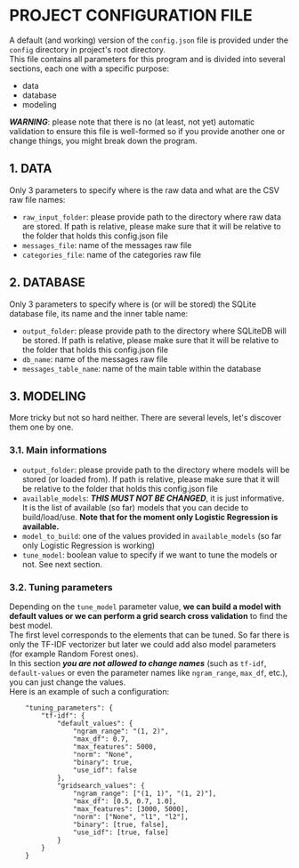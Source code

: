 # PROJECT CONFIGURATION FILE
A default (and working) version of the `config.json` file is provided under the `config` directory in project's root directory.  
This file contains all parameters for this program and is divided into several sections, each one with a specific purpose:
* data
* database
* modeling

***WARNING***: please note that there is no (at least, not yet) automatic validation to ensure this file is well-formed so
if you provide another one or change things, you might break down the program. 

## 1. DATA
Only 3 parameters to specify where is the raw data and what are the CSV raw file names:
* `raw_input_folder`: please provide path to the directory where raw data are stored. If path is relative, please make 
sure that it will be relative to the folder that holds this config.json file
* `messages_file`: name of the messages raw file
* `categories_file`: name of the categories raw file

## 2. DATABASE
Only 3 parameters to specify where is (or will be stored) the SQLite database file, its name and the inner table name:
* `output_folder`: please provide path to the directory where SQLiteDB will be stored. If path is relative, please make 
sure that it will be relative to the folder that holds this config.json file
* `db_name`: name of the messages raw file
* `messages_table_name`: name of the main table within the database

## 3. MODELING
More tricky but not so hard neither. There are several levels, let's discover them one by one.

### 3.1. Main informations
* `output_folder`: please provide path to the directory where models will be stored (or loaded from). If path is relative, 
please make sure that it will be relative to the folder that holds this config.json file
* `available_models`: ***THIS MUST NOT BE CHANGED***, it is just informative. It is the list of available (so far) models
that you can decide to build/load/use. **Note that for the moment only Logistic Regression is available.**
* `model_to_build`: one of the values provided in `available_models` (so far only Logistic Regression is working)
* `tune_model`: boolean value to specify if we want to tune the models or not. See next section.

### 3.2. Tuning parameters
Depending on the `tune_model` parameter value, **we can build a model with default values or we can perform a grid search
cross validation** to find the best model.  
The first level corresponds to the elements that can be tuned. So far there is only the TF-IDF vectorizer but later we
could add also model parameters (for example Random Forest ones).  
In this section ***you are not allowed to change names*** (such as `tf-idf`, `default-values` or even the parameter names like
`ngram_range`, `max_df`, etc.), you can just change the values.  
Here is an example of such a configuration:
```
    "tuning_parameters": {
        "tf-idf": {
            "default_values": {
                "ngram_range": "(1, 2)",
                "max_df": 0.7,
                "max_features": 5000,
                "norm": "None",
                "binary": true,
                "use_idf": false
            },
            "gridsearch_values": {
                "ngram_range": ["(1, 1)", "(1, 2)"],
                "max_df": [0.5, 0.7, 1.0],
                "max_features": [3000, 5000],
                "norm": ["None", "l1", "l2"],
                "binary": [true, false],
                "use_idf": [true, false]
            }
        }
    }
```